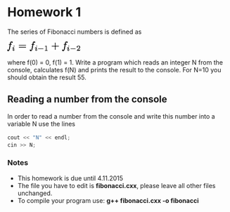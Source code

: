 # Homework 1

The series of Fibonacci numbers is defined as

![alt text](stuffy_stuff/formel.png "Logo Title Text 1")

where f(0) = 0, f(1) = 1. Write a program which reads an integer N from the console, calculates f(N) and prints the result to the console. For N=10 you should obtain the result 55.

## Reading a number from the console

In order to read a number from the console and write this number into a 
variable N use the lines
```cpp 
cout << "N" << endl;
cin >> N; 
```

### Notes
* This homework is due until 4.11.2015
* The file you have to edit is **fibonacci.cxx**, please leave all other files
unchanged.
* To compile your program use: **g++ fibonacci.cxx -o fibonacci**
